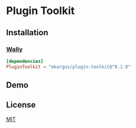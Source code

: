 # Plugin Toolkit

## Installation
### [Wally](https://github.com/upliftgames/wally)
```toml
[dependencies]
PluginToolkit = "mkargus/plugin-toolkit@^0.1.0"
```

## Demo

## License
[MIT](/LICENSE)
